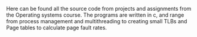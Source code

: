 Here can be found all the source code from projects and assignments from the Operating systems course. The programs are written in c, and range from process management and multithreading to creating small TLBs and Page tables to calculate page fault rates.
